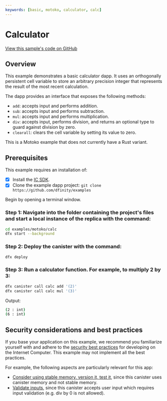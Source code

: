 ```yaml
---
keywords: [basic, motoko, calculator, calc]
---
```


# Calculator 

[View this sample's code on GitHub](https://github.com/dfinity/examples/tree/master/motoko/calc)


## Overview

This example demonstrates a basic calculator dapp. It uses an orthogonally persistent cell variable to store an arbitrary precision integer that represents the result of the most recent calculation.

The dapp provides an interface that exposes the following methods:

- `add`: accepts input and performs addition.
- `sub`: accepts input and performs subtraction.
- `mul`: accepts input and performs multiplication.
- `div`: accepts input, performs division, and returns an optional type to guard against division by zero.
- `clearall`: clears the cell variable by setting its value to zero.

This is a Motoko example that does not currently have a Rust variant. 


## Prerequisites
This example requires an installation of:

- [x] Install the [IC SDK](https://internetcomputer.org/docs/current/developer-docs/setup/install/index.mdx).
- [x] Clone the example dapp project: `git clone https://github.com/dfinity/examples`

Begin by opening a terminal window.

### Step 1: Navigate into the folder containing the project's files and start a local instance of the replica with the command:

```bash
cd examples/motoko/calc
dfx start --background
```

### Step 2: Deploy the canister with the command:

```bash
dfx deploy
```

### Step 3: Run a calculator function. For example, to multiply 2 by 3:

```bash
dfx canister call calc add '(2)'
dfx canister call calc mul '(3)'
```

Output:

```bash
(2 : int)
(6 : int)
```


## Security considerations and best practices

If you base your application on this example, we recommend you familiarize yourself with and adhere to the [security best practices](https://internetcomputer.org/docs/current/references/security/) for developing on the Internet Computer. This example may not implement all the best practices.

For example, the following aspects are particularly relevant for this app:
* [Consider using stable memory, version it, test it](https://internetcomputer.org/docs/current/developer-docs/security/security-best-practices/overview), since this canister uses canister memory and not stable memory.
* [Validate inputs](https://internetcomputer.org/docs/current/developer-docs/security/security-best-practices/overview), since this canister accepts user input which requires input validation (e.g. div by 0 is not allowed).
